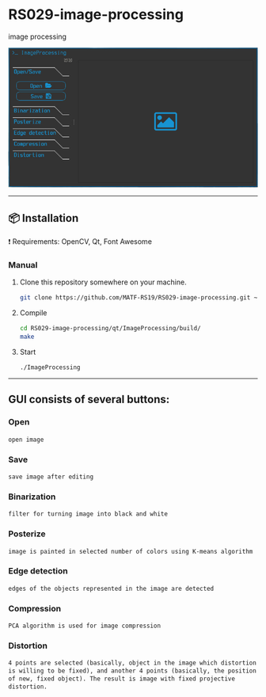 # RS029-image-processing
image processing

![Alt text](screenshots/screenshot_6.01.2019.jpg?raw=true "ImageProcessing")

***
## :package: Installation
:exclamation: Requirements: OpenCV, Qt, Font Awesome


### Manual

1. Clone this repository somewhere on your machine.

    ```sh
    git clone https://github.com/MATF-RS19/RS029-image-processing.git ~/

    ```
2. Compile

    ```sh
    cd RS029-image-processing/qt/ImageProcessing/build/
	make

    ```

3. Start

    ```sh
	./ImageProcessing

    ```

***

## GUI consists of several buttons:

 ### Open 
    open image
 ### Save
    save image after editing
 ### Binarization
    filter for turning image into black and white
 ### Posterize 
    image is painted in selected number of colors using K-means algorithm
 ### Edge detection 
    edges of the objects represented in the image are detected
 ### Compression 
    PCA algorithm is used for image compression
 ### Distortion 
    4 points are selected (basically, object in the image which distortion is willing to be fixed), and another 4 points (basically, the position of new, fixed object). The result is image with fixed projective distortion.
